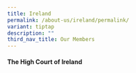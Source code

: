 ```yaml
---
title: Ireland
permalink: /about-us/ireland/permalink/
variant: tiptap
description: ""
third_nav_title: Our Members
---
```

<h4><strong>The High Court of Ireland</strong></h4>
<p></p>